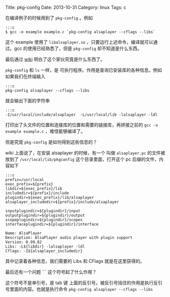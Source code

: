 Title: pkg-config
Date: 2013-10-31
Category: linux
Tags: c

在编译例子的时候用到了 `pkg-config` 。例如

    :::c
    $ gcc -o example example.c `pkg-config alsaplayer --cflags --libs`

这个 example 使用了 `libalsaplayer.so` ，只要运行上述命令，编译就可以通过。gcc 的使用已经熟悉了，但是 `pkg-config` 却不知道是什么东西。

最后通过 [wiki][wiki] 明白了这个家伙究竟是什么东西了。

`pkg-config` 和 `ls` 一样，是 可执行程序。作用是查询已安装库的各种信息。例如如果我们在终端输入

    :::c
    pkg-config alsaplayer --cflags --libs

就会输出下面的字符串

    :::c
    -I/usr/local/include/alsaplayer  -L/usr/local/lib -lalsaplayer -ldl

打印出了头文件的位置和连接库的位置和需要的链接库，再拼接之前的 `gcc -o example example.c` ，难怪能够编译了。

但是究竟 `pkg-config` 是如何得到这些信息的？

wiki 上面说了，在安装 alsaplayer 的时候，有一个 叫做 `alsaplayer.pc` 的文件被放到了 `/usr/local/lib/pkgconfig` 这个目录里面，打开这个 pc 后缀的文件，内容如下

    :::c
    prefix=/usr/local
    exec_prefix=${prefix}
    libdir=${exec_prefix}/lib
    includedir=${prefix}/include
    plugindir=${exec_prefix}/lib/alsaplayer
    alsaplayer_includedir=${prefix}/include/alsaplayer

    inputplugindir=${plugindir}/input
    outputplugindir=${plugindir}/output
    scopeplugindir=${plugindir}/scopes
    interfaceplugindir=${plugindir}/interface

    Name: AlsaPlayer
    Description: AlsaPlayer audio player with plugin support
    Version: 0.99.82
    Libs: -L${libdir} -lalsaplayer -ldl
    Cflags: -I${alsaplayer_includedir}

其中记录着各种信息，我们需要的 Libs 和 CFlags 就是在这里获得的。

最后还有一个问题 `\`` 这个符号起了什么作用？

这个符号不是单引号，是 tab 键 上面的反引号。被反引号括住的作用是执行反引号里面的内容。也就是执行命令 `pkg-config alsaplayer --cflags --libs`



[wiki]: http://zh.wikipedia.org/zh-cn/Pkg-config
